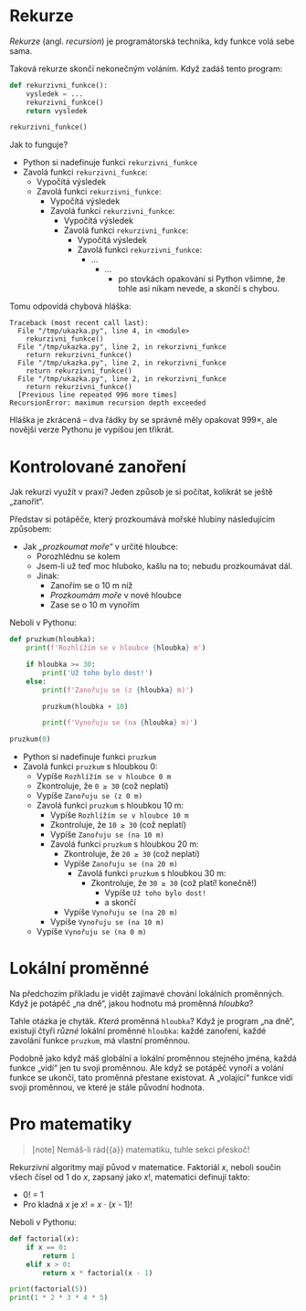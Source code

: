 # Rekurze

*Rekurze* (angl. *recursion*) je programátorská technika,
kdy funkce volá sebe sama.

Taková rekurze skončí nekonečným voláním.
Když zadáš tento program:

```python
def rekurzivni_funkce():
    vysledek = ...
    rekurzivni_funkce()
    return vysledek

rekurzivni_funkce()
```

Jak to funguje?

* Python si nadefinuje funkci `rekurzivni_funkce`
* Zavolá funkci `rekurzivni_funkce`:
  * Vypočítá výsledek
  * Zavolá funkci `rekurzivni_funkce`:
    * Vypočítá výsledek
    * Zavolá funkci `rekurzivni_funkce`:
      * Vypočítá výsledek
      * Zavolá funkci `rekurzivni_funkce`:
        * Vypočítá výsledek
        * Zavolá funkci `rekurzivni_funkce`:
          * ...
            * ...
               * po stovkách opakování si Python všimne, že tohle asi
                 nikam nevede, a skončí s chybou.

Tomu odpovídá chybová hláška:

```
Traceback (most recent call last):
  File "/tmp/ukazka.py", line 4, in <module>
    rekurzivni_funkce()
  File "/tmp/ukazka.py", line 2, in rekurzivni_funkce
    return rekurzivni_funkce()
  File "/tmp/ukazka.py", line 2, in rekurzivni_funkce
    return rekurzivni_funkce()
  File "/tmp/ukazka.py", line 2, in rekurzivni_funkce
    return rekurzivni_funkce()
  [Previous line repeated 996 more times]
RecursionError: maximum recursion depth exceeded
```

Hláška je zkrácená – dva řádky by se správně měly opakovat 999×, ale novější
verze Pythonu je vypíšou jen třikrát.


# Kontrolované zanoření

Jak rekurzi využít v praxi?
Jeden způsob je si počítat, kolikrát se ještě „zanořit“.

Představ si potápěče, který prozkoumává mořské hlubiny následujícím způsobem:

* Jak *„prozkoumat moře“* v určité hloubce:
  * Porozhlédnu se kolem
  * Jsem-li už teď moc hluboko, kašlu na to; nebudu prozkoumávat dál.
  * Jinak:
    * Zanořím se o 10 m níž
    * *Prozkoumám moře* v nové hloubce
    * Zase se o 10 m vynořím

Neboli v Pythonu:

```python
def pruzkum(hloubka):
    print(f'Rozhlížím se v hloubce {hloubka} m')

    if hloubka >= 30:
        print('Už toho bylo dost!')
    else:
        print(f'Zanořuju se (z {hloubka} m)')

        pruzkum(hloubka + 10)

        print(f'Vynořuju se (na {hloubka} m)')

pruzkum(0)
```

* Python si nadefinuje funkci `pruzkum`
* Zavolá funkci `pruzkum` s hloubkou 0:
  * Vypíše `Rozhlížím se v hloubce 0 m`
  * Zkontroluje, že `0 ≥ 30` (což neplatí)
  * Vypíše `Zanořuju se (z 0 m)`
  * Zavolá funkci `pruzkum` s hloubkou 10 m:
    * Vypíše `Rozhlížím se v hloubce 10 m`
    * Zkontroluje, že `10 ≥ 30` (což neplatí)
    * Vypíše `Zanořuju se (na 10 m)`
    * Zavolá funkci `pruzkum` s hloubkou 20 m:
      * Zkontroluje, že `20 ≥ 30` (což neplatí)
      * Vypíše `Zanořuju se (na 20 m)`
        * Zavolá funkci `pruzkum` s hloubkou 30 m:
          * Zkontroluje, že `30 ≥ 30` (což platí! konečně!)
            * Vypíše `Už toho bylo dost!`
            * a skončí
      * Vypíše `Vynořuju se (na 20 m)`
    * Vypíše `Vynořuju se (na 10 m)`
  * Vypíše `Vynořuju se (na 0 m)`


# Lokální proměnné

Na předchozím příkladu je vidět zajímavé chování lokálních proměnných.
Když je potápěč „na dně“, jakou hodnotu má proměnná *hloubka*?

Tahle otázka je chyták. *Která* proměnná `hloubka`?
Když je program „na dně“, existují čtyři *různé* lokální proměnné `hloubka`:
každé zanoření, každé zavolání funkce `pruzkum`, má vlastní proměnnou.

Podobně jako když máš globální a lokální proměnnou stejného jména,
každá funkce „vidí“ jen tu svoji proměnnou.
Ale když se potápěč vynoří a volání funkce se ukončí, tato proměnná
přestane existovat.
A „volající“ funkce vidí svoji proměnnou, ve které je stále původní hodnota.


# Pro matematiky

> [note]
> Nemáš-li rád{{a}} matematiku, tuhle sekci přeskoč!

Rekurzivní algoritmy mají původ v matematice. Faktoriál <var>x</var>, neboli
součin všech  čísel od 1 do <var>x</var>, zapsaný jako <var>x</var>!,
matematici definují takto:

* 0! = 1
* Pro kladná <var>x</var> je <var>x</var>! = <var>x</var> · (<var>x</var> - 1)!

Neboli v Pythonu:

```python
def factorial(x):
    if x == 0:
        return 1
    elif x > 0:
        return x * factorial(x - 1)

print(factorial(5))
print(1 * 2 * 3 * 4 * 5)
```
